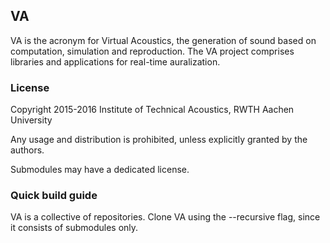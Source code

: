 ## VA

VA is the acronym for Virtual Acoustics, the generation of sound based on computation, simulation and reproduction.
The VA project comprises libraries and applications for real-time auralization.

### License

Copyright 2015-2016 Institute of Technical Acoustics, RWTH Aachen University

Any usage and distribution is prohibited, unless explicitly granted by the authors.

Submodules may have a dedicated license.

### Quick build guide

VA is a collective of repositories. Clone VA using the --recursive flag, since it consists of submodules only.
